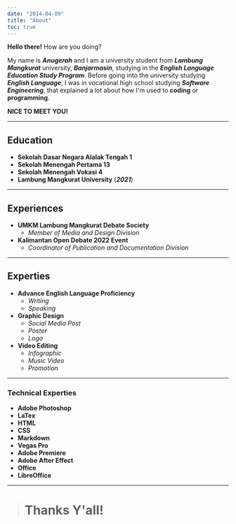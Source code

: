 ```yaml
---
date: "2014-04-09"
title: "About"
toc: true
---
```

**Hello there!** How are you doing? 


My name is ***Anugerah*** and I am a university student from ***Lambung Mangkurat*** university, ***Banjarmasin***, studying in the ***English Language Education Study Program***. Before going into the university studying ***English Language***, I was in vocational high school studying ***Software Engineering***, that explained a lot about how I'm used to **coding** or **programming**. 

**NICE TO MEET YOU!**



---

## Education
+ **Sekolah Dasar Negara Alalak Tengah 1**
+ **Sekolah Menengah Pertama 13**
+ **Sekolah Menengah Vokasi 4**
+ **Lambung Mangkurat University** (***2021***)

---
## Experiences
+ **UMKM Lambung Mangkurat Debate Society**
  + *Member of Media and Design Division*
+ **Kalimantan Open Debate 2022 Event**
  + *Coordinator of Publication and Documentation Division*

---
## Experties
- **Advance English Language Proficiency**
  - *Writing*
  - *Speaking*
- **Graphic Design**
  - *Social Media Post*
  - *Poster*
  - *Logo*
- **Video Editing**
  - *Infographic*
  - *Music Video*
  - *Promotion*

---
### Technical Experties
- **Adobe Photoshop**
- **LaTex**
- **HTML**
- **CSS**
- **Markdown**
- **Vegas Pro** 
- **Adobe Premiere**
- **Adobe After Effect**
- **Office**
- **LibreOffice**

---
> # Thanks Y'all!

